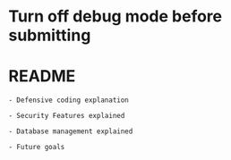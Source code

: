 
# Turn off debug mode before submitting

# README
    - Defensive coding explanation

    - Security Features explained

    - Database management explained

    - Future goals


